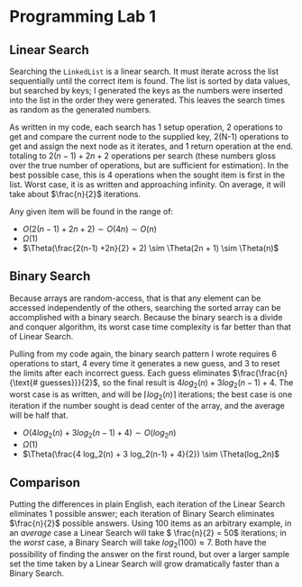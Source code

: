 # Programming Lab 1

## Linear Search

Searching the `LinkedList` is a linear search.  It must iterate across the list sequentially until the correct item is found.  The list is sorted by data values, but searched by keys; I generated the keys as the numbers were inserted into the list in the order they were generated.  This leaves the search times as random as the generated numbers.

As written in my code, each search has 1 setup operation, 2 operations to get and compare the current node to the supplied key, 2(N-1) operations to get and assign the next node as it iterates, and 1 return operation at the end.  totaling to $2(n-1) +2n + 2$ operations per search (these numbers gloss over the true number of operations, but are sufficient for estimation).  In the best possible case, this is 4 operations when the sought item is first in the list.  Worst case, it is as written and approaching infinity.  On average, it will take about $\frac{n}{2}$ iterations.

Any given item will be found in the range of:

* $O(2(n-1) +2n + 2) \sim O(4n) \sim O(n)$
* $\Omega(1)$
* $\Theta(\frac{2(n-1) +2n}{2} + 2) \sim \Theta(2n + 1) \sim \Theta(n)$

## Binary Search

Because arrays are random-access, that is that any element can be accessed independently of the others, searching the sorted array can be accomplished with a binary search.  Because the binary search is a divide and conquer algorithm, its worst case time complexity is far better than that of Linear Search.

Pulling from my code again, the binary search pattern I wrote requires 6 operations to start, 4 every time it generates a new guess, and 3 to reset the limits after each incorrect guess.  Each guess eliminates $\frac{\frac{n}{\text{# guesses}}}{2}$, so the final result is $4 log_2(n) + 3 log_2(n-1) + 4$.  The worst case is as written, and will be $\lceil log_2(n) \rceil$ iterations; the best case is one iteration if the number sought is dead center of the array, and the average will be half that.

* $O(4 log_2(n) + 3 log_2(n-1) + 4) \sim O(log_2n)$
* $\Omega(1)$
* $\Theta(\frac{4 log_2(n) + 3 log_2(n-1) + 4}{2}) \sim \Theta(log_2n)$ 

## Comparison

Putting the differences in plain English, each iteration of the Linear Search eliminates 1 possible answer; each iteration of Binary Search eliminates $\frac{n}{2}$ possible answers.  Using 100 items as an arbitrary example,  in an _average_ case a Linear Search will take $ \frac{n}{2} = 50$ iterations; in the _worst_ case, a Binary Search will take $log_2(100) \approx 7$.  Both have the possibility of finding the answer on the first round, but over a larger sample set the time taken by a Linear Search will grow dramatically faster than a Binary Search.